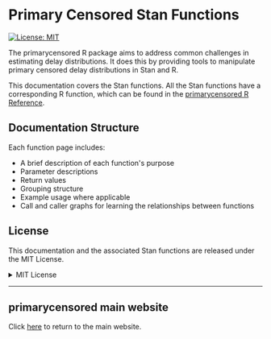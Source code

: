# Primary Censored Stan Functions

[![License: MIT](https://img.shields.io/badge/License-MIT-yellow.svg)](https://opensource.org/licenses/MIT)

The primarycensored R package aims to address common challenges in estimating delay distributions. It does this by providing tools to manipulate primary censored delay distributions in Stan and R.

This documentation covers the Stan functions. All the Stan functions have a corresponding R function, which can be found in the [primarycensored R Reference](https://primarycensored.epinowcast.org/reference/index.html).

## Documentation Structure

Each function page includes:
- A brief description of each function's purpose
- Parameter descriptions
- Return values
- Grouping structure
- Example usage where applicable
- Call and caller graphs for learning the relationships between functions

## License

This documentation and the associated Stan functions are released under the MIT License.

<details>
<summary>MIT License</summary>

```markdown
MIT License

Copyright (c) 2024 primarycensored authors

Permission is hereby granted, free of charge, to any person obtaining a copy
of this software and associated documentation files (the "Software"), to deal
in the Software without restriction, including without limitation the rights
to use, copy, modify, merge, publish, distribute, sublicense, and/or sell
copies of the Software, and to permit persons to whom the Software is
furnished to do so, subject to the following conditions:

The above copyright notice and this permission notice shall be included in all
copies or substantial portions of the Software.

THE SOFTWARE IS PROVIDED "AS IS", WITHOUT WARRANTY OF ANY KIND, EXPRESS OR
IMPLIED, INCLUDING BUT NOT LIMITED TO THE WARRANTIES OF MERCHANTABILITY,
FITNESS FOR A PARTICULAR PURPOSE AND NONINFRINGEMENT. IN NO EVENT SHALL THE
AUTHORS OR COPYRIGHT HOLDERS BE LIABLE FOR ANY CLAIM, DAMAGES OR OTHER
LIABILITY, WHETHER IN AN ACTION OF CONTRACT, TORT OR OTHERWISE, ARISING FROM,
OUT OF OR IN CONNECTION WITH THE SOFTWARE OR THE USE OR OTHER DEALINGS IN THE
SOFTWARE.
```
</details>

---

## primarycensored main website

Click [here](https://primarycensored.epinowcast.org/index.html) to return to the main website.
